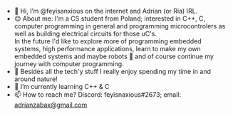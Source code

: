 - 👋 Hi, I’m @feyisanxious on the internet and Adrian (or Ria) IRL.
- :blush: About me: I'm a CS student from Poland; interested in C++, C, computer programming in general and programming microcontrolers as well as building electrical circuits for those uC's.
   <br>In the future I'd like to explore more of programming embedded systems, high performance applications, learn to make my own embedded systems and maybe robots :eyes: and of course continue my journey with computer programming.
- :evergreen_tree: Besides all the tech'y stuff I really enjoy spending my time in and around nature!
- 🌱 I’m currently learning C++ & C
- 📫 How to reach me? Discord: feyisnaxious#2673; email: adrianzabax@gmail.com

<!---
Tinuloth/Tinuloth is a ✨ special ✨ repository because its `README.md` (this file) appears on your GitHub profile.
You can click the Preview link to take a look at your changes.
--->
